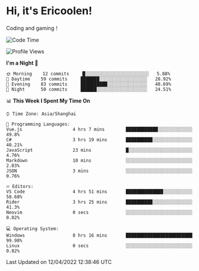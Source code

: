 # Hi, it's Ericoolen!
Coding and gaming！

<!--START_SECTION:waka-->
![Code Time](http://img.shields.io/badge/Code%20Time-203%20hrs%2015%20mins-blue)

![Profile Views](http://img.shields.io/badge/Profile%20Views-3-blue)

**I'm a Night 🦉** 

```text
🌞 Morning    12 commits     █░░░░░░░░░░░░░░░░░░░░░░░░   5.88% 
🌆 Daytime    59 commits     ███████░░░░░░░░░░░░░░░░░░   28.92% 
🌃 Evening    83 commits     ██████████░░░░░░░░░░░░░░░   40.69% 
🌙 Night      50 commits     ██████░░░░░░░░░░░░░░░░░░░   24.51%

```


📊 **This Week I Spent My Time On** 

```text
⌚︎ Time Zone: Asia/Shanghai

💬 Programming Languages: 
Vue.js                   4 hrs 7 mins        ████████████░░░░░░░░░░░░░   49.8% 
C#                       3 hrs 19 mins       ██████████░░░░░░░░░░░░░░░   40.21% 
JavaScript               23 mins             █░░░░░░░░░░░░░░░░░░░░░░░░   4.76% 
Markdown                 10 mins             ░░░░░░░░░░░░░░░░░░░░░░░░░   2.03% 
JSON                     3 mins              ░░░░░░░░░░░░░░░░░░░░░░░░░   0.76%

🔥 Editors: 
VS Code                  4 hrs 51 mins       ██████████████░░░░░░░░░░░   58.68% 
Rider                    3 hrs 25 mins       ██████████░░░░░░░░░░░░░░░   41.3% 
Neovim                   0 secs              ░░░░░░░░░░░░░░░░░░░░░░░░░   0.02%

💻 Operating System: 
Windows                  8 hrs 16 mins       █████████████████████████   99.98% 
Linux                    0 secs              ░░░░░░░░░░░░░░░░░░░░░░░░░   0.02%

```


 Last Updated on 12/04/2022 12:38:46 UTC
<!--END_SECTION:waka-->

